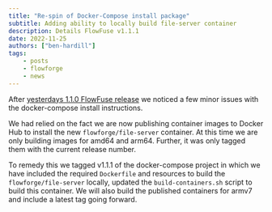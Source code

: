 ```yaml
---
title: "Re-spin of Docker-Compose install package"
subtitle: Adding ability to locally build file-server container
description: Details FlowFuse v1.1.1
date: 2022-11-25
authors: ["ben-hardill"]
tags:
    - posts
    - flowforge
    - news
---
```


After [yesterdays 1.1.0 FlowFuse release](https://flowforge.com/blog/2022/11/flowforge-1-1-released/) we noticed a few minor issues with the docker-compose install instructions.

We had relied on the fact we are now publishing container images to Docker Hub to install the new `flowforge/file-server` container. At this time we are only building images for amd64 and arm64. Further, it was only tagged them with the current release number.

To remedy this we tagged v1.1.1 of the docker-compose project in which we have included the required `Dockerfile` and resources to build the `flowforge/file-server` locally, updated the `build-containers.sh` script to build this container. We will also build the published containers for armv7 and include a latest tag going forward.